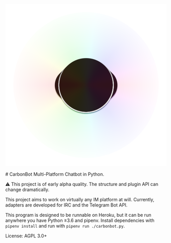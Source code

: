<p align="center">
  <a href="https://qtwyeuritoiy.github.io/CarbonBot2">
    <img alt="Carbon" src="docs/carbon_transparent.png" width="546">
  </a>
</p>
# CarbonBot
Multi-Platform Chatbot in Python.

⚠️ This project is of early alpha quality. The structure and plugin API can change dramatically.

This project aims to work on virtually any IM platform at will. Currently, adapters are developed for IRC and the Telegram Bot API.

This program is designed to be runnable on Heroku, but it can be run anywhere you have Python ≥3.6 and pipenv. Install dependencies with `pipenv install` and run with `pipenv run ./carbonbot.py`.

License: AGPL 3.0+
